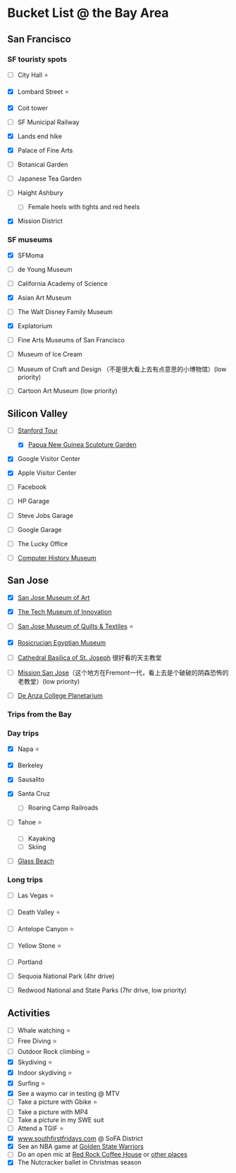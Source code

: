 # Bucket List @ the Bay Area

## San Francisco

### SF touristy spots

- [ ] City Hall ⭐️
- [x] Lombard Street ⭐️
- [x] Coit tower
- [ ] SF Municipal Railway
- [x] Lands end hike
- [x] Palace of Fine Arts
- [ ] Botanical Garden
- [ ] Japanese Tea Garden
- [ ] Haight Ashbury 
    - [ ] Female heels with tights and red heels
- [x] Mission District



### SF museums

- [x] SFMoma
- [ ] de Young Museum
- [ ] California Academy of Science
- [x] Asian Art Museum
- [ ] The Walt Disney Family Museum
- [x] Explatorium
- [ ] Fine Arts Museums of San Francisco
- [ ] Museum of Ice Cream
- [ ] Museum of Craft and Design （不是很大看上去有点意思的小博物馆）(low priority)
- [ ] Cartoon Art Museum (low priority)


## Silicon Valley

- [ ] [Stanford Tour](http://visit.stanford.edu/tours/index.html)
    - [x] [Papua New Guinea Sculpture Garden](https://en.wikipedia.org/wiki/Papua_New_Guinea_Sculpture_Garden)
- [x] Google Visitor Center
- [x] Apple Visitor Center
- [ ] Facebook
- [ ] HP Garage
- [ ] Steve Jobs Garage
- [ ] Google Garage
- [ ] The Lucky Office
- [ ] [Computer History Museum](https://www.computerhistory.org/)


## San Jose

- [x] [San Jose Museum of Art](https://sjmusart.org/)
- [x] [The Tech Museum of Innovation](https://www.thetech.org/)
- [ ] [San Jose Museum of Quilts & Textiles](https://www.sjquiltmuseum.org/) ⭐️
- [x] [Rosicrucian Egyptian Museum](https://egyptianmuseum.org/)
- [ ] [Cathedral Basilica of St. Joseph](https://www.stjosephcathedral.org/) 很好看的天主教堂
- [ ] [Mission San Jose](http://missionsanjose.org/)（这个地方在Fremont一代，看上去是个破破的阴森恐怖的老教堂）(low priority)
- [ ] [De Anza College Planetarium](https://www.deanza.edu/planetarium/)


### Trips from the Bay

### Day trips

- [x] Napa ⭐️
- [x] Berkeley
- [x] Sausalito
- [x] Santa Cruz
    - [ ] Roaring Camp Railroads
- [ ] Tahoe ⭐️
    - [ ] Kayaking
    - [ ] Skiing
- [ ] [Glass Beach](https://en.wikipedia.org/wiki/Glass_Beach_(Fort_Bragg,_California))


### Long trips

- [ ] Las Vegas ⭐️
- [ ] Death Valley ⭐️
- [ ] Antelope Canyon ⭐️
- [ ] Yellow Stone ⭐️
- [ ] Portland
- [ ] Sequoia National Park (4hr drive)
- [ ] Redwood National and State Parks (7hr drive, low priority)


## Activities

- [ ] Whale watching ⭐️
- [ ] Free Diving ⭐️
- [ ] Outdoor Rock climbing ⭐️
- [x] Skydiving ⭐️
- [x] Indoor skydiving ⭐️
- [x] Surfing ⭐️
- [x] See a waymo car in testing @ MTV
- [ ] Take a picture with Gbike ⭐️
- [ ] Take a picture with MP4
- [ ] Take a picture in my SWE suit 
- [ ] Attend a TGIF ⭐️
- [x] www.southfirstfridays.com @ SoFA District
- [x] See an NBA game at [Golden State Warriors](https://www.nba.com/warriors/)
- [ ] Do an open mic at [Red Rock Coffee House](http://www.redrockcoffee.org/) or [other places](http://www.joerizzo.com/openmics/)
- [x] The Nutcracker ballet in Christmas season
